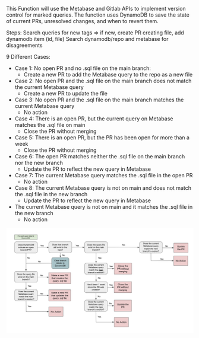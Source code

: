This Function will use the Metabase and Gitlab APIs to implement version control for marked queries. The function uses DynamoDB to save the state of current PRs, unresolved changes, and when to revert them.

Steps:
Search queries for new tags => if new, create PR creating file, add dynamodb item (id, file)
Search dynamodb/repo and metabase for disagreements

9 Different Cases:
- Case 1: No open PR and no .sql file on the main branch:
  - Create a new PR to add the Metabase query to the repo as a new file
- Case 2: No open PR and the .sql file on the main branch does not match the current Metabase query
  - Create a new PR to update the file
- Case 3: No open PR and the .sql file on the main branch matches the current Metabase query
  - No action
- Case 4: There is an open PR, but the current query on Metabase matches the .sql file on main
  - Close the PR without merging
- Case 5: There is an open PR, but the PR has been open for more than a week
  - Close the PR without merging
- Case 6: The open PR matches neither the .sql file on the main branch nor the new branch
  - Update the PR to reflect the new query in Metabase
- Case 7: The current Metabase query matches the .sql file in the open PR
  - No action
- Case 8: The current Metabase query is not on main and does not match the .sql file in the new branch
  - Update the PR to reflect the new query in Metabase
- The current Metabase query is not on main and it matches the .sql file in the new branch
  - No action

![alt text](logic_flowchart.png)
